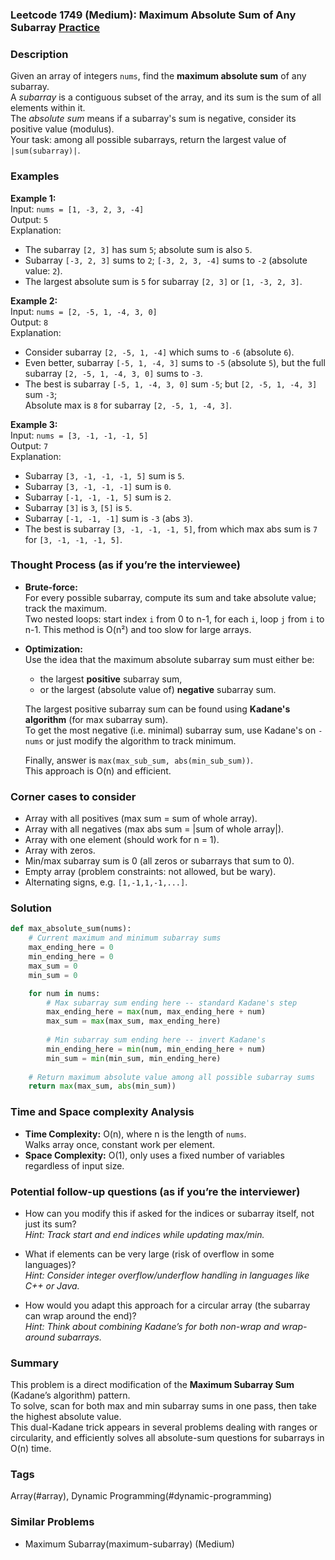 ### Leetcode 1749 (Medium): Maximum Absolute Sum of Any Subarray [Practice](https://leetcode.com/problems/maximum-absolute-sum-of-any-subarray)

### Description  
Given an array of integers `nums`, find the **maximum absolute sum** of any subarray.  
A *subarray* is a contiguous subset of the array, and its sum is the sum of all elements within it.  
The *absolute sum* means if a subarray's sum is negative, consider its positive value (modulus).  
Your task: among all possible subarrays, return the largest value of `|sum(subarray)|`.  

### Examples  

**Example 1:**  
Input: `nums = [1, -3, 2, 3, -4]`  
Output: `5`  
Explanation:  
- The subarray `[2, 3]` has sum `5`; absolute sum is also `5`.  
- Subarray `[-3, 2, 3]` sums to `2`; `[-3, 2, 3, -4]` sums to `-2` (absolute value: `2`).
- The largest absolute sum is `5` for subarray `[2, 3]` or `[1, -3, 2, 3]`.

**Example 2:**  
Input: `nums = [2, -5, 1, -4, 3, 0]`  
Output: `8`  
Explanation:  
- Consider subarray `[2, -5, 1, -4]` which sums to `-6` (absolute `6`).
- Even better, subarray `[-5, 1, -4, 3]` sums to `-5` (absolute `5`), but the full subarray `[2, -5, 1, -4, 3, 0]` sums to `-3`.
- The best is subarray `[-5, 1, -4, 3, 0]` sum `-5`; but `[2, -5, 1, -4, 3]` sum `-3`;  
  Absolute max is `8` for subarray `[2, -5, 1, -4, 3]`.

**Example 3:**  
Input: `nums = [3, -1, -1, -1, 5]`  
Output: `7`  
Explanation:  
- Subarray `[3, -1, -1, -1, 5]` sum is `5`.  
- Subarray `[3, -1, -1, -1]` sum is `0`.  
- Subarray `[-1, -1, -1, 5]` sum is `2`.  
- Subarray `[3]` is `3`, `[5]` is `5`.  
- Subarray `[-1, -1, -1]` sum is `-3` (abs `3`).  
- The best is subarray `[3, -1, -1, -1, 5]`, from which max abs sum is `7` for `[3, -1, -1, -1, 5]`.

### Thought Process (as if you’re the interviewee)  
- **Brute-force:**  
  For every possible subarray, compute its sum and take absolute value; track the maximum.  
  Two nested loops: start index `i` from 0 to n-1, for each `i`, loop `j` from `i` to n-1.
  This method is O(n²) and too slow for large arrays.

- **Optimization:**  
  Use the idea that the maximum absolute subarray sum must either be:
  - the largest **positive** subarray sum,
  - or the largest (absolute value of) **negative** subarray sum.

  The largest positive subarray sum can be found using **Kadane's algorithm** (for max subarray sum).  
  To get the most negative (i.e. minimal) subarray sum, use Kadane's on `-nums` or just modify the algorithm to track minimum.

  Finally, answer is `max(max_sub_sum, abs(min_sub_sum))`.  
  This approach is O(n) and efficient.

### Corner cases to consider  
- Array with all positives (max sum = sum of whole array).
- Array with all negatives (max abs sum = |sum of whole array|).
- Array with one element (should work for n = 1).
- Array with zeros.
- Min/max subarray sum is 0 (all zeros or subarrays that sum to 0).
- Empty array (problem constraints: not allowed, but be wary).
- Alternating signs, e.g. `[1,-1,1,-1,...]`.

### Solution

```python
def max_absolute_sum(nums):
    # Current maximum and minimum subarray sums
    max_ending_here = 0
    min_ending_here = 0
    max_sum = 0
    min_sum = 0

    for num in nums:
        # Max subarray sum ending here -- standard Kadane's step
        max_ending_here = max(num, max_ending_here + num)
        max_sum = max(max_sum, max_ending_here)
        
        # Min subarray sum ending here -- invert Kadane's
        min_ending_here = min(num, min_ending_here + num)
        min_sum = min(min_sum, min_ending_here)
    
    # Return maximum absolute value among all possible subarray sums
    return max(max_sum, abs(min_sum))
```

### Time and Space complexity Analysis  

- **Time Complexity:** O(n), where n is the length of `nums`.  
  Walks array once, constant work per element.
- **Space Complexity:** O(1), only uses a fixed number of variables regardless of input size.

### Potential follow-up questions (as if you’re the interviewer)  

- How can you modify this if asked for the indices or subarray itself, not just its sum?  
  *Hint: Track start and end indices while updating max/min.*

- What if elements can be very large (risk of overflow in some languages)?  
  *Hint: Consider integer overflow/underflow handling in languages like C++ or Java.*

- How would you adapt this approach for a circular array (the subarray can wrap around the end)?  
  *Hint: Think about combining Kadane’s for both non-wrap and wrap-around subarrays.*

### Summary
This problem is a direct modification of the **Maximum Subarray Sum** (Kadane’s algorithm) pattern.  
To solve, scan for both max and min subarray sums in one pass, then take the highest absolute value.  
This dual-Kadane trick appears in several problems dealing with ranges or circularity, and efficiently solves all absolute-sum questions for subarrays in O(n) time.

### Tags
Array(#array), Dynamic Programming(#dynamic-programming)

### Similar Problems
- Maximum Subarray(maximum-subarray) (Medium)
